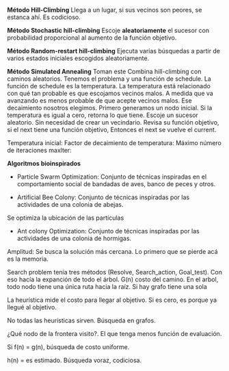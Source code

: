 
**Método Hill-Climbing**
Llega a un lugar, si sus vecinos son peores, se estanca ahí. Es codicioso. 

**Método Stochastic hill-climbing**
Escoje **aleatoriamente** el sucesor con probabilidad proporcional al aumento de la función objetivo. 

**Método Random-restart hill-climbing**
Ejecuta varias búsquedas a partir de varios estados iniciales escogidos aleatoriamente. 

**Método Simulated Annealing** Toman este 
Combina hill-climbing con caminos aleatorios.
Tenemos el problema y una función de schedule. La función de schedule es la temperatura. La temperatura está relacionado con qué tan probable es que escojamos vecinos malos. A medida que va avanzando es menos probable de que acepte vecinos malos. Ese decaimiento nosotros elegimos.
Primero generamos un nodo inicial. Si la temperatura es igual a cero, retorna lo que tiene. Escoje un sucesor aleatorio. Sin necesidad de crear un vecindario. Revisa su función objetivo, si el next tiene una función objetivo, Entonces el next se vuelve el current.

Temperatura inicial:
Factor de decaimiento de temperatura:
Máximo número de iteraciones maxlter:















**Algoritmos bioinspirados**

 - Particle Swarm Optimization: Conjunto de técnicas inspiradas en el comportamiento social de bandadas de aves, banco de peces y otros. 
 
 - Artificial Bee Colony: Conjunto de técnicas inspiradas por las actividades de una colonia de abejas. 
 
 Se optimiza la ubicación de las partículas 














 - Ant colony Optimization: Conjunto de técnicas inspiradas por las actividades de una colonia de hormigas.

Amplitud: Se busca la solución más cercana. Lo primero que se pierde acá es la memoria.  

Search problem tenía tres métodos (Resolve, Search_action, Goal_test). Con eso hacía la expanción de todo el árbol. 
G(n) costo del camino. En el arbol, todo nodo tiene una única ruta hacia la raíz. Si hay grafo tiene una sola 

La heurística mide el costo para llegar al objetivo. Si es cero, es porque ya llegué al objetivo.


No todas las heurísticas sirven.
Búsqueda en grafos.

¿Qué nodo de la frontera visito?. El que tenga menos función de evaluación.

Si f(n) = g(n), búsqueda de costo uniforme. 

h(n) = es estimado. Búsqueda voraz, codiciosa. 
<!--stackedit_data:
eyJoaXN0b3J5IjpbOTg5Njk0NjgyLDg2NjY5NDIyNiwtMTUwMz
kyMzk0MiwtMTM2OTE2NjgwOCwtMzI0OTA0MDg4LDE2MTc3OTk5
OTAsLTYwMjE0NjcxMV19
-->